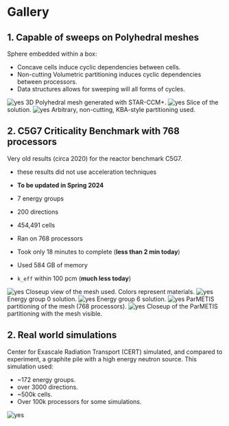 # Gallery

## 1. Capable of sweeps on Polyhedral meshes
Sphere embedded within a box:
- Concave cells induce cyclic dependencies between cells.
- Non-cutting Volumetric partitioning induces cyclic dependencies
  between processors.
- Data structures allows for sweeping will all forms of cycles.

![yes](./HTMLimages/CoolPics/SOD_threshold.png)
3D Polyhedral mesh generated with STAR-CCM+.
![yes](./HTMLimages/CoolPics/SOD_slice.png)
Slice of the solution.
![yes](./HTMLimages/CoolPics/SOD_partitioning.png)
Arbitrary, non-cutting, KBA-style partitioning used.

## 2. C5G7 Criticality Benchmark with 768 processors
Very old results (circa 2020) for the reactor benchmark C5G7.
- these results did not use acceleration techniques
- **To be updated in Spring 2024**


- 7 energy groups
- 200 directions
- 454,491 cells
- Ran on 768 processors
- Took only 18 minutes to complete (**less than 2 min today**)
- Used 584 GB of memory
- `k_eff` within 100 pcm (**much less today**)


![yes](./HTMLimages/CoolPics/C5G7_materials.png)
Closeup view of the mesh used. Colors represent materials.
![yes](./HTMLimages/CoolPics/C5G7_group0.png)
Energy group 0 solution.
![yes](./HTMLimages/CoolPics/C5G7_group6.png)
Energy group 6 solution.
![yes](./HTMLimages/CoolPics/C5G7_partition768.png)
ParMETIS partitioning of the mesh (768 processors).
![yes](./HTMLimages/CoolPics/C5G7_partition768b.png)
Closeup of the ParMETIS partitioning with the mesh visible.

## 2. Real world simulations
Center for Exascale Radiation Transport (CERT) simulated, and
compared to experiment, a graphite pile with a high energy neutron
source. This simulation used:
- ~172 energy groups. 
- over 3000 directions. 
- ~500k cells.
- Over 100k processors for some simulations.

![yes](./HTMLimages/CoolPics/CERTSim.png)